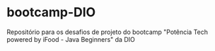 # bootcamp-DIO
Repositório para os desafios de projeto do bootcamp "Potência Tech powered by iFood - Java Beginners" da DIO
